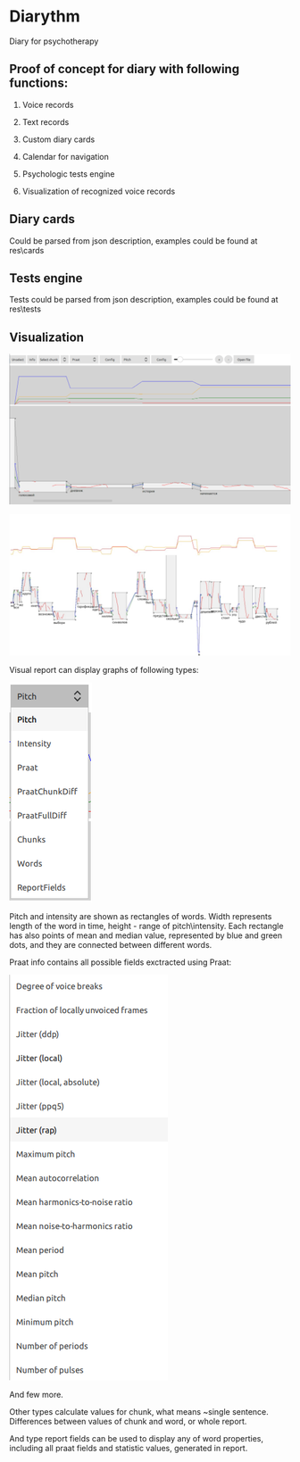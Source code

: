 # Diarythm

Diary for psychotherapy

## Proof of concept for diary with following functions:

1) Voice records

2) Text records

3) Custom diary cards

4) Calendar for navigation

5) Psychologic tests engine

6) Visualization of recognized voice records

## Diary cards

Could be parsed from json description, examples could be found at res\cards

## Tests engine

Tests could be parsed from json description, examples could be found at res\tests

## Visualization

![Visual report](res/info/screenshots/visual.png)

![Visual report](res/info/screenshots/visual2.jpg)

Visual report can display graphs of following types:

![Visual report](res/info/screenshots/types.png)

Pitch and intensity are shown as rectangles of words. Width represents length of the word in time, height - range of pitch\intensity.
Each rectangle has also points of mean and median value, represented by blue and green dots, and they are connected between different words.

Praat info contains all possible fields exctracted using Praat:

![Visual report](res/info/screenshots/praatfields.png)

And few more.

Other types calculate values for chunk, what means ~single sentence. Differences between values of chunk and word, or whole report.

And type report fields can be used to display any of word properties, including all praat fields and statistic values, generated in report.
